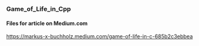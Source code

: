 ### Game_of_Life_in_Cpp

#### Files for article on Medium.com
https://markus-x-buchholz.medium.com/game-of-life-in-c-685b2c3ebbea
